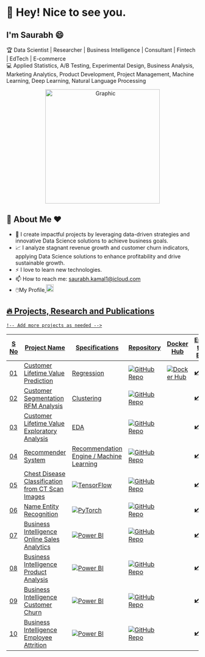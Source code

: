 # 👋 Hey! Nice to see you.

## I'm Saurabh 😄

🏆 Data Scientist | Researcher | Business Intelligence | Consultant | Fintech | EdTech | E-commerce  
💻 Applied Statistics, A/B Testing, Experimental Design, Business Analysis, Marketing Analytics, Product Development, Project Management, Machine Learning, Deep Learning, Natural Language Processing  

<div align="center">
    <img src="https://imarticus.org/blog/wp-content/uploads/2020/09/rt.gif" alt="Graphic" width="300">
</div>

## 👋 About Me ❤️
- 🌱 I create impactful projects by leveraging data-driven strategies and innovative Data Science solutions to achieve business goals.
- 📈 I analyze stagnant revenue growth and customer churn indicators, applying Data Science solutions to enhance profitability and drive sustainable growth.
- ⚡ I love to learn new technologies. 
- 📫 How to reach me: saurabh.kamal1@icloud.com
- 🖱️My Profile<a href="https://www.linkedin.com/in/saurabh-kamal/" target="_blank">
    <img src="https://cdn-icons-png.flaticon.com/512/174/174857.png" alt="LinkedIn" width="20" style="margin-right: 10px;">


## 🔥 Projects, Research and Publications

<table>
  <thead>
    <tr>
      <th>S No</th>
      <th>Project Name</th>
      <th>Specifications</th>
      <th>Repository</th>
      <th>Docker Hub</th>
      <th>End-to-End</th>
    </tr>
  </thead>
  <tbody>
    <tr>
      <td>01</td>
      <td>Customer Lifetime Value Prediction</td>
      <td>Regression</td>
      <td><a href="https://github.com/saurabhkamal/clvproject" target="_blank"><img src="https://img.shields.io/badge/GitHub-Repo-blue?logo=github" alt="GitHub Repo"></a></td>
      <td><a href="https://hub.docker.com/your-docker-link" target="_blank"><img src="https://img.shields.io/badge/Docker-Hub-green?logo=docker" alt="Docker Hub"></a></td>
      <td>✔️</td>
    </tr>
     <tr>
      <td>02</td>
      <td>Customer Segmentation RFM Analysis</td>
      <td>Clustering</td>
      <td><a href="https://github.com/saurabhkamal/Customer-Segmentation-RFM-Analysis-And-KMeans-Clustering" target="_blank"><img src="https://img.shields.io/badge/GitHub-Repo-blue?logo=github" alt="GitHub Repo"></a></td>
      <td><a href="https://hub.docker.com/your-docker-link" target="_blank"></a></td>
      <td>✔️</td>
    </tr>
     <tr>
      <td>03</td>
      <td>Customer Lifetime Value Exploratory Analysis</td>
      <td>EDA</td>
      <td><a href="https://github.com/saurabhkamal/Customer-Lifetime-Value-CLV" target="_blank"><img src="https://img.shields.io/badge/GitHub-Repo-blue?logo=github" alt="GitHub Repo"></a></td>
      <td><a href="https://hub.docker.com/your-docker-link" target="_blank"></a></td>
      <td>✔️</td>
    </tr>
    <tr>
      <td>04</td>
      <td>Recommender System</td>
      <td>Recommendation Engine / Machine Learning</td>
      <td><a href="https://github.com/saurabhkamal/ML-Based-Book-Recommender-System" target="_blank"><img src="https://img.shields.io/badge/GitHub-Repo-blue?logo=github" alt="GitHub Repo"></a></td>
      <td><a href="https://hub.docker.com/your-docker-link" target="_blank"></a></td>
      <td>✔️</td>
    </tr>
    <tr>
      <td>05</td>
      <td>Chest Disease Classification from CT Scan Images</td>
      <td><img src="https://img.shields.io/badge/Deep%20Learning%20CNN-TensorFlow-orange?logo=tensorflow" alt="TensorFlow"></td>
      <td><a href="https://github.com/saurabhkamal/Chest-Disease-Classification" target="_blank"><img src="https://img.shields.io/badge/GitHub-Repo-blue?logo=github" alt="GitHub Repo"></a></td>
      <td><a href="https://hub.docker.com/your-docker-link" target="_blank"></a></td>
      <td>✔️</td>
    </tr>
    <tr>
      <td>06</td>
      <td>Name Entity Recognition</td>
      <td><img src="https://img.shields.io/badge/Deep%20Learning%20NLP-PyTorch-red?logo=pytorch" alt="PyTorch"></td>
      <td><a href="https://github.com/saurabhkamal/Name-Entity-Recognition" target="_blank"><img src="https://img.shields.io/badge/GitHub-Repo-blue?logo=github" alt="GitHub Repo"></a></td>
      <td><a href="https://hub.docker.com/your-docker-link" target="_blank"></a></td>
      <td>✔️</td>
    </tr>
 <tr>
  <td>07</td>
  <td>Business Intelligence Online Sales Analytics</td>
  <td><img src="https://img.shields.io/badge/Power%20BI-Business%20Intelligence-yellow?logo=Power-BI&logoColor=white&style=flat-square" alt="Power BI"></td>
  <td><a href="https://github.com/saurabhkamal/PowerBI-Business-Intelligence-Online-Store-Sales-Analytics" target="_blank"><img src="https://img.shields.io/badge/GitHub-Repo-blue?logo=github" alt="GitHub Repo"></a></td>
  <td><a href="https://app.powerbi.com/view?r=your-dashboard-link" target="_blank"></a></td>
  <td>✔️</td>
</tr>
 <tr>
  <td>08</td>
  <td>Business Intelligence Product Analysis</td>
  <td><img src="https://img.shields.io/badge/Power%20BI-Business%20Intelligence-yellow?logo=Power-BI&logoColor=white&style=flat-square" alt="Power BI"></td>
  <td><a href="https://github.com/saurabhkamal/PowerBI-Business-Intelligence-Product-Analysis" target="_blank"><img src="https://img.shields.io/badge/GitHub-Repo-blue?logo=github" alt="GitHub Repo"></a></td>
  <td><a href="https://app.powerbi.com/view?r=your-dashboard-link" target="_blank"></a></td>
  <td>✔️</td>
</tr>
 <tr>
  <td>09</td>
  <td>Business Intelligence Customer Churn</td>
  <td><img src="https://img.shields.io/badge/Power%20BI-Business%20Intelligence-yellow?logo=Power-BI&logoColor=white&style=flat-square" alt="Power BI"></td>
  <td><a href="https://github.com/saurabhkamal/PowerBI-Business-Intelligence-Customer-Churn" target="_blank"><img src="https://img.shields.io/badge/GitHub-Repo-blue?logo=github" alt="GitHub Repo"></a></td>
  <td><a href="https://app.powerbi.com/view?r=your-dashboard-link" target="_blank"></a></td>
  <td>✔️</td>
</tr>
 <tr>
  <td>10</td>
  <td>Business Intelligence Employee Attrition</td>
  <td><img src="https://img.shields.io/badge/Power%20BI-Business%20Intelligence-yellow?logo=Power-BI&logoColor=white&style=flat-square" alt="Power BI"></td>
  <td><a href="https://github.com/saurabhkamal/PowerBI-Business-Intelligence-Employee-Attrition" target="_blank"><img src="https://img.shields.io/badge/GitHub-Repo-blue?logo=github" alt="GitHub Repo"></a></td>
  <td><a href="https://app.powerbi.com/view?r=your-dashboard-link" target="_blank"></a></td>
  <td>✔️</td>
</tr>

      
    !-- Add more projects as needed -->
  </tbody>
</table>

